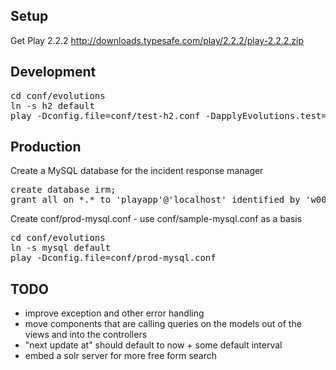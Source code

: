 
## Setup ##

Get Play 2.2.2 http://downloads.typesafe.com/play/2.2.2/play-2.2.2.zip

## Development ##

<pre>
cd conf/evolutions
ln -s h2 default
play -Dconfig.file=conf/test-h2.conf -DapplyEvolutions.test=true
</pre>

## Production ##

Create a MySQL database for the incident response manager

<pre>
create database irm;
grant all on *.* to 'playapp'@'localhost' identified by 'w00t';
</pre>

Create conf/prod-mysql.conf - use conf/sample-mysql.conf as a basis

<pre>
cd conf/evolutions
ln -s mysql default
play -Dconfig.file=conf/prod-mysql.conf
</pre>

## TODO ##

* improve exception and other error handling
* move components that are calling queries on the models out of the views and into the controllers
* "next update at" should default to now + some default interval
* embed a solr server for more free form search
